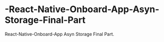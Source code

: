 # -React-Native-Onboard-App-Asyn-Storage-Final-Part
 React-Native-Onboard-App Asyn Storage Final Part.
